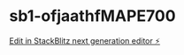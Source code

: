 # sb1-ofjaathfMAPE700

[Edit in StackBlitz next generation editor ⚡️](https://stackblitz.com/~/github.com/markoneo/sb1-ofjaathfMAPE700)
